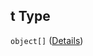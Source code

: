 ## t Type

`object[]` ([Details](commentary-properties-r-items-properties-p-items-properties-l-items-properties-t-items.md))
